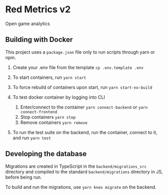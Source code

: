 # Red Metrics v2

Open game analytics

## Building with Docker

This project uses a `package.json` file only to run scripts through yarn or npm.

1. Create your .env file from the template
   `cp .env.template .env`

2. To start containers, run `yarn start`

3. To force rebuild of containers upon start, run `yarn start-no-build`

4. To test docker container by logging into CLI

   1. Enter/connect to the container
      `yarn connect-backend` or `yarn connect-frontend`
   2. Stop containers
      `yarn stop`
   3. Remove containers
      `yarn remove`

5. To run the test suite on the backend, run the container, connect to it, and run `yarn test`

## Developing the database

Migrations are created in TypeScript in the `backend/migrations_src` directory and compiled to the standard `backend/migrations` directory in JS, before being run.

To build and run the migrations, use `yarn knex migrate` on the backend.
